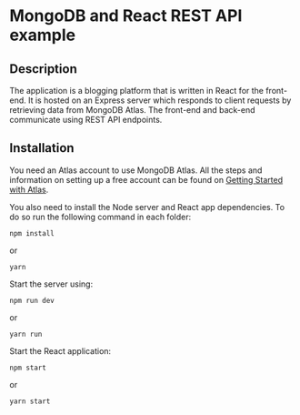 # MongoDB and React REST API example

## Description

The application is a blogging platform that is written in React for the 
front-end. It is hosted on an Express server which responds to client requests by retrieving data from MongoDB Atlas. The front-end and back-end communicate using REST API endpoints.

## Installation

You need an Atlas account to use MongoDB Atlas. All the steps and information on setting up a free account can be found on [Getting Started with Atlas](https://docs.atlas.mongodb.com/getting-started/).

You also need to install the Node server and React app dependencies. To do so run the following command in each folder:
    
    npm install

or

    yarn

Start the server using:
    
    npm run dev

or 

    yarn run

Start the React application:
    
    npm start

or

    yarn start